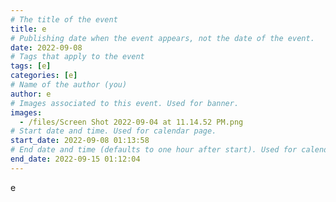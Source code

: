 ```yaml
---
# The title of the event
title: e
# Publishing date when the event appears, not the date of the event.
date: 2022-09-08
# Tags that apply to the event
tags: [e]
categories: [e]
# Name of the author (you)
author: e
# Images associated to this event. Used for banner.
images:
  - /files/Screen Shot 2022-09-04 at 11.14.52 PM.png
# Start date and time. Used for calendar page.
start_date: 2022-09-08 01:13:58
# End date and time (defaults to one hour after start). Used for calendar page.
end_date: 2022-09-15 01:12:04
---
```


e
